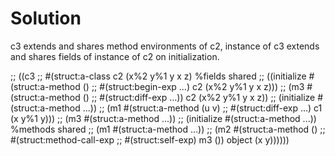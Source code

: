 # Solution

c3 extends and shares method environments of c2, instance of c3 extends and shares fields of instance of c2 on initialization.

;; ((c3
;;  #(struct:a-class c2 (x%2 y%1 y x z)  %fields shared
;;     ((initialize #(struct:a-method ()
;;        #(struct:begin-exp ...) c2 (x%2 y%1 y x z)))
;;    (m3 #(struct:a-method ()
;;        #(struct:diff-exp ...)) c2 (x%2 y%1 y x z))
;;    (initialize #(struct:a-method ...))
;;        (m1 #(struct:a-method (u v)
;; 			     #(struct:diff-exp ...) c1 (x y%1 y)))
;;        (m3 #(struct:a-method ...))
;;    (initialize #(struct:a-method ...))  %methods shared
;;       (m1 #(struct:a-method ...))
;;          (m2 #(struct:a-method ()
;; 			       #(struct:method-call-exp
;; 				 #(struct:self-exp) m3 ()) object (x y))))))
